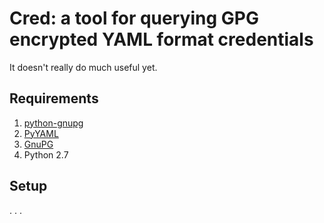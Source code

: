 Cred: a tool for querying GPG encrypted YAML format credentials
===============================================================

It doesn't really do much useful yet.

Requirements
------------
1. [python-gnupg][1]
2. [PyYAML][2]
3. [GnuPG][3]
4. Python 2.7

Setup
-----
. . .

[1]: http://pypi.python.org/pypi/python-gnupg   "python-gnupg"
[2]: http://pypi.python.org/pypi/PyYAML         "PyYAML"
[3]: http://www.gnupg.org/                      "GnuPG"
